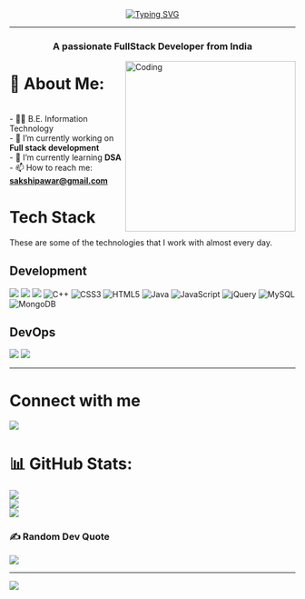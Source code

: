 <center><a href="https://git.io/typing-svg"><img src="https://readme-typing-svg.demolab.com?font=Fira+Code&size=25&duration=2000&pause=1000&color=F2F7EF&center=true&vCenter=true&width=460&height=60&lines=Hello+%F0%9F%91%8B%2C+I'm+Sakshi+Pawar" alt="Typing SVG" /></a></center><hr>

<h3 align="center">A passionate FullStack Developer from India</h3>


<img align="right" alt="Coding" width="300" src="https://cdn.dribbble.com/users/4055494/screenshots/15215756/media/d2b66c4ca0192aa26d103448b3d1518b.gif">


# 💫 About Me:
<br>- 🧑‍🎓 B.E. Information Technology<br>- 🔭 I’m currently working on **Full stack development**<br>- 🌱 I’m currently learning  **DSA**<br>- 📫 How to reach me: **sakshipawar@gmail.com**




# Tech Stack

These are some of the technologies that I work with almost every day.

## Development

![](https://img.shields.io/badge/React-20232A?style=for-the-badge&logo=react&logoColor=61DAFB)
![](https://img.shields.io/badge/Python-3776AB?style=for-the-badge&logo=python&logoColor=white)
![](https://img.shields.io/badge/Node.js-43853D?style=for-the-badge&logo=node.js&logoColor=white)
![C++](https://img.shields.io/badge/c++-%2300599C.svg?style=for-the-badge&logo=c%2B%2B&logoColor=white) 
![CSS3](https://img.shields.io/badge/css3-%231572B6.svg?style=for-the-badge&logo=css3&logoColor=white) 
![HTML5](https://img.shields.io/badge/html5-%23E34F26.svg?style=for-the-badge&logo=html5&logoColor=white) 
![Java](https://img.shields.io/badge/java-%23ED8B00.svg?style=for-the-badge&logo=java&logoColor=white) 
![JavaScript](https://img.shields.io/badge/javascript-%23323330.svg?style=for-the-badge&logo=javascript&logoColor=%23F7DF1E) 
![jQuery](https://img.shields.io/badge/jquery-%230769AD.svg?style=for-the-badge&logo=jquery&logoColor=white) 
![MySQL](https://img.shields.io/badge/mysql-%2300f.svg?style=for-the-badge&logo=mysql&logoColor=white) 
![MongoDB](https://img.shields.io/badge/MongoDB-%234ea94b.svg?style=for-the-badge&logo=mongodb&logoColor=white)



## DevOps

![](https://img.shields.io/badge/Vercel-000000?style=for-the-badge&logo=vercel&logoColor=white)
![](https://img.shields.io/badge/GitHub-100000?style=for-the-badge&logo=github&logoColor=white)

---

# Connect with me

[![](https://img.shields.io/badge/Instagram-E4405F?style=for-the-badge&logo=instagram&logoColor=white)](https://instagram.com/__sakshi.pawar_)



# 📊 GitHub Stats:
![](https://github-readme-stats.vercel.app/api?username=sakshipawar7&theme=radical&hide_border=false&include_all_commits=false&count_private=false)<br/>
![](https://github-readme-streak-stats.herokuapp.com/?user=sakshipawar7&theme=radical&hide_border=false)<br/>
![](https://github-readme-stats.vercel.app/api/top-langs/?username=sakshipawar7&theme=radical&hide_border=false&include_all_commits=false&count_private=false&layout=compact)

### ✍️ Random Dev Quote
![](https://quotes-github-readme.vercel.app/api?type=horizontal&theme=radical)

---
[![](https://visitcount.itsvg.in/api?id=sakshipawar7&icon=0&color=0)](https://visitcount.itsvg.in)




<!--
**sakshipawar7/sakshipawar7** is a ✨ _special_ ✨ repository because its `README.md` (this file) appears on your GitHub profile.

Here are some ideas to get you started:

- 🔭 I’m currently working on ...
- 🌱 I’m currently learning ...
- 👯 I’m looking to collaborate on ...
- 🤔 I’m looking for help with ...
- 💬 Ask me about ...
- 📫 How to reach me: ...
- 😄 Pronouns: ...
- ⚡ Fun fact: ...
-->
